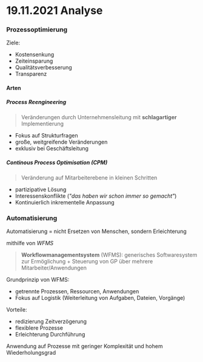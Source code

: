 # 19.11.2021 Analyse



### Prozessoptimierung

Ziele:

- Kostensenkung
- Zeiteinsparung
- Qualitätsverbesserung
- Transparenz

#### Arten

##### Process Reengineering

> Veränderungen durch Unternehmensleitung mit **schlagartiger** Implementierung

- Fokus auf Strukturfragen
- große, weitgreifende Veränderungen
- exklusiv bei Geschäftsleitung 

##### Continous Process Optimisation (CPM)

> Veränderung auf Mitarbeiterebene in kleinen Schritten

- partizipative Lösung
- Interessenskonflikte (*"das haben wir schon immer so gemacht"*)
- Kontinuierlich inkrementelle Anpassung



### Automatisierung

Automatisierung = nicht Ersetzen von Menschen, sondern Erleichterung

mithilfe von *WFMS*

> **Workflowmanagementsystem** (WFMS): generisches Softwaresystem zur Ermöglichung + Steuerung von GP über mehrere Mitarbeiter/Anwendungen

Grundprinzip von WFMS:

- getrennte Prozessen, Ressourcen, Anwendungen
- Fokus auf Logistik (Weiterleitung von Aufgaben, Dateien, Vorgänge)

Vorteile:

- redizierung Zeitverzögerung
- flexiblere Prozesse
- Erleichterung Durchführung

Anwendung auf Prozesse mit geringer Komplexität und hohem Wiederholungsgrad

